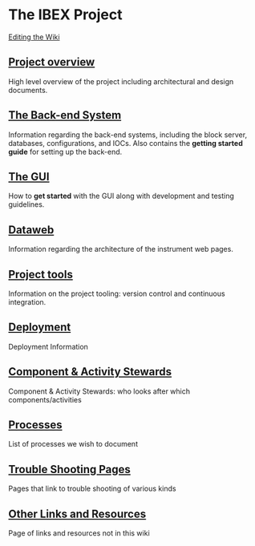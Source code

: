 # The IBEX Project #

[Editing the Wiki](Editing-the-Wiki)

## [Project overview](Project-Overview) ##

High level overview of the project including architectural and design documents.

## [The Back-end System](The-Backend-System) ##

Information regarding the back-end systems, including the block server, databases, configurations, and IOCs. Also contains the **getting started guide** for setting up the back-end.

## [The GUI](The-GUI)

How to **get started** with the GUI along with development and testing guidelines. 

## [Dataweb](Dataweb)

Information regarding the architecture of the instrument web pages.

## [Project tools](Project-tools)

Information on the project tooling: version control and continuous integration.

## [Deployment](Deployment)

Deployment Information

## [Component & Activity Stewards](Component-&-Activity-Stewards)

Component & Activity Stewards: who looks after which components/activities

## [Processes](Processes)

List of processes we wish to document

## [Trouble Shooting Pages](trouble-shooting-pages)

Pages that link to trouble shooting of various kinds

## [Other Links and Resources](links-and-resources)

Page of links and resources not in this wiki